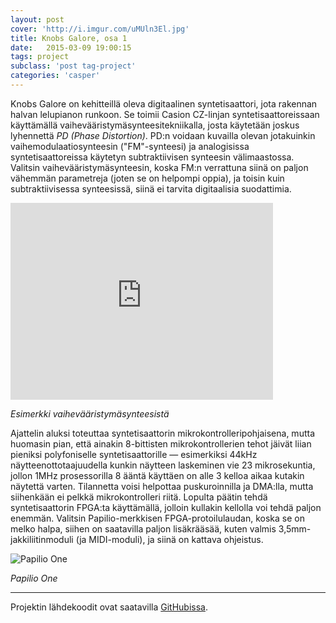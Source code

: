 ```yaml
---
layout: post
cover: 'http://i.imgur.com/uMUln3El.jpg'
title: Knobs Galore, osa 1
date:   2015-03-09 19:00:15
tags: project
subclass: 'post tag-project'
categories: 'casper'
---
```


Knobs Galore on kehitteillä oleva digitaalinen syntetisaattori, jota rakennan halvan lelupianon runkoon. Se toimii Casion CZ-linjan syntetisaattoreissaan käyttämällä vaihevääristymäsynteesitekniikalla, josta käytetään joskus lyhennettä *PD (Phase Distortion)*. PD:n voidaan kuvailla olevan jotakuinkin vaihemodulaatiosynteesin ("FM"-synteesi) ja analogisissa syntetisaattoreissa käytetyn subtraktiivisen synteesin välimaastossa. Valitsin vaihevääristymäsynteesin, koska FM:n verrattuna siinä on paljon vähemmän parametreja (joten se on helpompi oppia), ja toisin kuin subtraktiivisessa synteesissä, siinä ei tarvita digitaalisia suodattimia.

<iframe width="420" height="315" src="https://www.youtube.com/embed/W6vyCNWJVME" frameborder="0" allowfullscreen></iframe>

*Esimerkki vaihevääristymäsynteesistä*

Ajattelin aluksi toteuttaa syntetisaattorin mikrokontrolleripohjaisena, mutta huomasin pian, että ainakin 8-bittisten mikrokontrollerien tehot jäivät liian pieniksi polyfoniselle syntetisaattorille &mdash; esimerkiksi 44kHz näytteenottotaajuudella kunkin näytteen laskeminen vie 23 mikrosekuntia, jollon 1MHz prosessorilla 8 ääntä käyttäen on alle 3 kelloa aikaa kutakin näytettä varten. Tilannetta voisi helpottaa puskuroinnilla ja DMA:lla, mutta siihenkään ei pelkkä mikrokontrolleri riitä. Lopulta päätin tehdä syntetisaattorin FPGA:ta käyttämällä, jolloin kullakin kellolla voi tehdä paljon enemmän. Valitsin Papilio-merkkisen FPGA-protoilulaudan, koska se on melko halpa, siihen on saatavilla paljon lisäkrääsää, kuten valmis 3,5mm-jakkiliitinmoduli (ja MIDI-moduli), ja siinä on kattava ohjeistus.

![Papilio One](http://i.imgur.com/uMUln3El.jpg)

*Papilio One*

---

Projektin lähdekoodit ovat saatavilla [GitHubissa](https://github.com/hacklabmikkeli/knobs-galore/tree/master).
